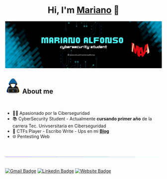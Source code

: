 <div align="center">
<h1 align="center">Hi, I'm <a href="https://beacons.ai/marianoalfonso">Mariano</a> 👋</h1>
</div>
<img src="images/Baner-maa.png"> 

<br>


## <picture><img src = "/images/about_me.gif" width = 50px></picture> **About me**



<br>

- 👨‍💻 Apasionado por la Ciberseguridad
- 📚 CyberSecurity Student - Actualmente **cursando primer año** de la carrera Tec. Univsersitaria en Ciberseguridad 
- 🚩 CTFs Player - Escribo Write - Ups en mi <a href="https://0mariano.github.io">**Blog**</a>
- 🌐 Pentesting Web



<br>

<img src="images/linea.gif"><br><br>


[![Gmail Badge](https://img.shields.io/badge/-Contact%20me%20through%20Email-fa5c00?style=flat&logo=Gmail&logoColor=white&link=mailto:marianoalfonso80@gmail.com)](mailto:marianoalfonso80@gmail.com)
[![Linkedin Badge](https://img.shields.io/badge/-Contact%20me%20through%20LinkedIn-blue?style=flat&logo=Linkedin&logoColor=white&link=https://www.linkedin.com/in/mariano-alfonso-667a6022/)](https://www.linkedin.com/in/mariano-alfonso-667a60226/)
[![Website Badge](https://img.shields.io/badge/-Visit%20my%20Blog-cc00ff?style=flat&logo=Google-Chrome&logoColor=white&link=https://0mariano.github.io)](https://0mariano.github.io)
